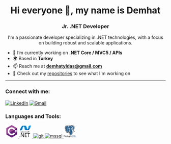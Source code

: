 <h1 align="center">Hi everyone 👋, my name is Demhat</h1>
<h3 align="center">Jr. .NET Developer</h3>

<p align="center">
  I'm a passionate developer specializing in .NET technologies, with a focus on building robust and scalable applications.
</p>

- 🔭 I’m currently working on **.NET Core / MVC5 / APIs**
- 🌍 Based in **Turkey**
- 📫 Reach me at **demhatyldas@gmail.com**
- 👀 Check out my [repositories](https://github.com/DemhatYoldas?tab=repositories) to see what I'm working on

---

<h3 align="left">Connect with me:</h3>
<p align="left">
  <a href="https://www.linkedin.com/in/demhat-yolda%C5%9F-9a8804204/" target="_blank">
    <img align="center" src="https://img.shields.io/badge/LinkedIn-0077B5?style=flat&logo=linkedin&logoColor=white" alt="LinkedIn" height="40" width="50" />
  </a>
  <a href="mailto:demhatyldas@gmail.com" target="_blank">
    <img align="center" src="https://img.shields.io/badge/Gmail-D14836?style=flat&logo=gmail&logoColor=white" alt="Gmail" height="40" width="50" />
  </a>
</p>

<h3 align="left">Languages and Tools:</h3>
<p align="left">
  <a href="https://www.w3schools.com/cs/" target="_blank" rel="noreferrer">
    <img src="https://raw.githubusercontent.com/devicons/devicon/master/icons/csharp/csharp-original.svg" alt="csharp" width="40" height="40"/>
  </a>
  <a href="https://dotnet.microsoft.com/" target="_blank" rel="noreferrer">
    <img src="https://raw.githubusercontent.com/devicons/devicon/master/icons/dot-net/dot-net-original-wordmark.svg" alt="dotnet" width="40" height="40"/>
  </a>
  <a href="https://git-scm.com/" target="_blank" rel="noreferrer">
    <img src="https://www.vectorlogo.zone/logos/git-scm/git-scm-icon.svg" alt="git" width="40" height="40"/>
  </a>
  <a href="https://www.microsoft.com/en-us/sql-server" target="_blank" rel="noreferrer">
    <img src="https://www.svgrepo.com/show/303229/microsoft-sql-server-logo.svg" alt="mssql" width="40" height="40"/>
  </a>
  <a href="https://www.postgresql.org" target="_blank" rel="noreferrer">
    <img src="https://raw.githubusercontent.com/devicons/devicon/master/icons/postgresql/postgresql-original-wordmark.svg" alt="postgresql" width="40" height="40"/>
  </a>
</p>

